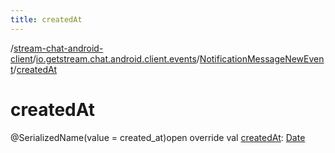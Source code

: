 ```yaml
---
title: createdAt
---
```

/[stream-chat-android-client](../../index.md)/[io.getstream.chat.android.client.events](../index.md)/[NotificationMessageNewEvent](index.md)/[createdAt](createdAt.md)  
  
  
  
# createdAt  
@SerializedName(value = created_at)open override val [createdAt](createdAt.md): [Date](https://developer.android.com/reference/kotlin/java/util/Date.html)
